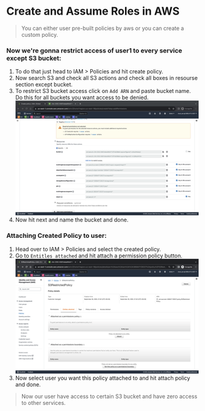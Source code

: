 # Create and Assume Roles in AWS

> You can either user pre-built policies by aws or you can create a custom policy.

### Now we're gonna restrict access of user1 to every service except S3 bucket:

1. To do that just head to IAM > Policies and hit create policy.
2. Now search S3 and check all S3 actions and check all boxes in resourse section except bucket.
3. To restrict S3 bucket access click on `Add ARN` and paste bucket name. Do this for all buckets you want access to be denied.
   ![Alt text](/Photos/policy-page-iam.png)
4. Now hit next and name the bucket and done.

### Attaching Created Policy to user:

1. Head over to IAM > Policies and select the created policy.
2. Go to `Entitles attached` and hit attach a permission policy button.
   ![Alt text](/Photos/iam-policy-attach.png)
3. Now select user you want this policy attached to and hit attach policy and done.

> Now our user have access to certain S3 bucket and have zero access to other services.